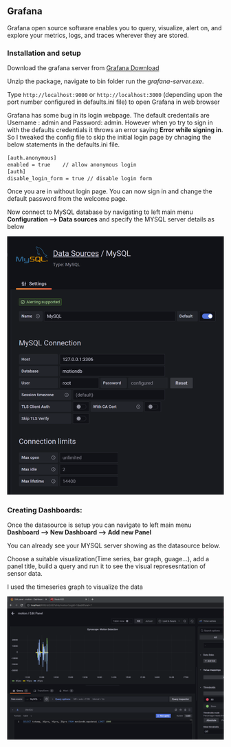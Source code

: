 ## Grafana

Grafana open source software enables you to query, visualize, alert on, and explore your metrics, logs, and traces wherever they are stored.

### Installation and setup

Download the grafana server from [Grafana Download](https://grafana.com/grafana/download?pg=get&plcmt=selfmanaged-box1-cta1&platform=windows)

Unzip the package, navigate to bin folder run the  _grafana-server.exe_.

Type `http://localhost:9000` or `http://localhost:3000` (depending upon the port number configured in defaults.ini file) to open Grafana in web browser

Grafana has some bug in its login webpage. The default credentails are Username : admin and Password: admin. However when yo try to sign in with the defaults credentials it throws an error saying **Error while signing in**. So I tweaked the config file to skip the initial login page by chnaging the below statements in the defaults.ini file.

```
[auth.anonymous]
enabled = true    // allow anonymous login
[auth]
disable_login_form = true // disable login form
```
Once you are in without login page. You can now sign in and change the default password from the welcome page.

Now connect to MySQL database by navigating to left main menu **Configuration --> Data sources** and specify the MYSQL server details as below

![grafana-db](Img_Directory/grafana-db.png) 

### Creating Dashboards:
Once the datasource is setup you can navigate to left main menu **Dashboard --> New Dashboard --> Add new Panel**

You can already see your MYSQL server showing as the datasource below.

Choose a suitable visualization(Time series, bar graph, guage...), add a panel title, build a query and run it to see the visual represesntation of sensor data.

I used the timeseries graph to visualize the data

![grafana](Img_Directory/grafana-final.png) 


